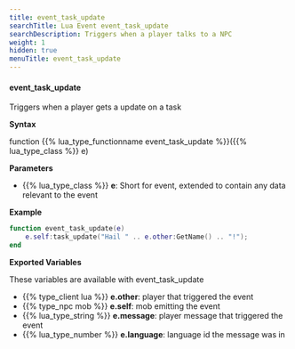 ```yaml
---
title: event_task_update
searchTitle: Lua Event event_task_update
searchDescription: Triggers when a player talks to a NPC
weight: 1
hidden: true
menuTitle: event_task_update
---
```


#### event_task_update

Triggers when a player gets a update on a task

**Syntax**

function {{% lua_type_functionname event_task_update %}}({{% lua_type_class %}} e)

**Parameters**

- {{% lua_type_class %}} **e**: Short for event, extended to contain any data relevant to the event

**Example**

```lua
function event_task_update(e)
    e.self:task_update("Hail " .. e.other:GetName() .. "!");        
end
```

**Exported Variables**

These variables are available with event_task_update
- {{% type_client lua %}} **e.other**: player that triggered the event
- {{% type_npc mob %}} **e.self**: mob emitting the event
- {{% lua_type_string %}} **e.message**: player message that triggered the event
- {{% lua_type_number %}} **e.language**: language id the message was in